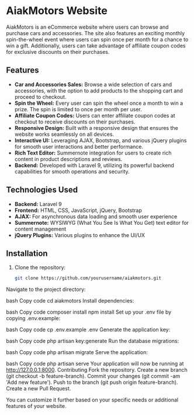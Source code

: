# AiakMotors Website

AiakMotors is an eCommerce website where users can browse and purchase cars and accessories. The site also features an exciting monthly spin-the-wheel event where users can spin once per month for a chance to win a gift. Additionally, users can take advantage of affiliate coupon codes for exclusive discounts on their purchases.

## Features

- **Car and Accessories Sales:** Browse a wide selection of cars and accessories, with the option to add products to the shopping cart and proceed to checkout.
- **Spin the Wheel:** Every user can spin the wheel once a month to win a prize. The spin is limited to once per month per user.
- **Affiliate Coupon Codes:** Users can enter affiliate coupon codes at checkout to receive discounts on their purchases.
- **Responsive Design:** Built with a responsive design that ensures the website works seamlessly on all devices.
- **Interactive UI:** Leveraging AJAX, Bootstrap, and various jQuery plugins for smooth user interactions and better performance.
- **Rich Text Editor:** Summernote integration for users to create rich content in product descriptions and reviews.
- **Backend:** Developed with Laravel 9, utilizing its powerful backend capabilities for smooth operations and security.

## Technologies Used

- **Backend:** Laravel 9
- **Frontend:** HTML, CSS, JavaScript, jQuery, Bootstrap
- **AJAX:** For asynchronous data loading and smooth user experience
- **Summernote:** WYSIWYG (What You See Is What You Get) text editor for content management
- **jQuery Plugins:** Various plugins to enhance the UI/UX

## Installation

1. Clone the repository:
   ```bash
   git clone https://github.com/yourusername/aiakmotors.git

Navigate to the project directory:

bash
Copy code
cd aiakmotors
Install dependencies:

bash
Copy code
composer install
npm install
Set up your .env file by copying .env.example:

bash
Copy code
cp .env.example .env
Generate the application key:

bash
Copy code
php artisan key:generate
Run the database migrations:

bash
Copy code
php artisan migrate
Serve the application:

bash
Copy code
php artisan serve
Your application will now be running at http://127.0.0.1:8000.
Contributing
Fork the repository.
Create a new branch (git checkout -b feature-branch).
Commit your changes (git commit -am 'Add new feature').
Push to the branch (git push origin feature-branch).
Create a new Pull Request.


You can customize it further based on your specific needs or additional features of your website.
